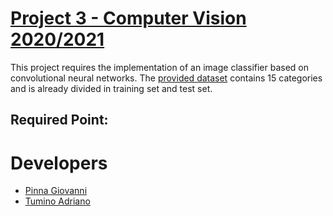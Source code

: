 # [Project 3 - Computer Vision 2020/2021]()

This project requires the implementation of an image classifier based on convolutional neural networks. The [provided dataset](https://github.com/Gideon996/Computer-Vision-2020/tree/main/ImageSet) contains 15 categories and is already divided in training set and test set.

## Required Point:






# Developers
- [Pinna Giovanni](https://www.giovannipinna.net)
- [Tumino Adriano](https://github.com/Gideon996)
